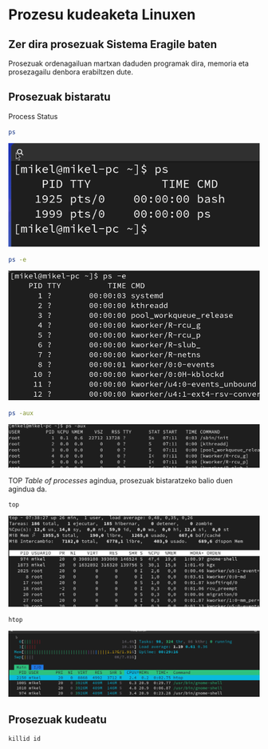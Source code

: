 
# Prozesu kudeaketa Linuxen

## Zer dira prosezuak Sistema Eragile baten

Prosezuak ordenagailuan martxan daduden programak dira, memoria eta prosezagailu denbora erabiltzen dute.

## Prosezuak bistaratu

Process Status 

```bash
ps
```

![alt text](image.png)

```bash
ps -e
```

![alt text](image-1.png)



```bash
ps -aux
```
![alt text](image-3.png)

TOP *Table of processes* agindua, prosezuak bistaratzeko balio duen agindua da. 

```bash
top
```
![alt text](image-2.png)

```bash
htop
```

![alt text](image-4.png)


## Prosezuak kudeatu 

```bash
killid id
```
